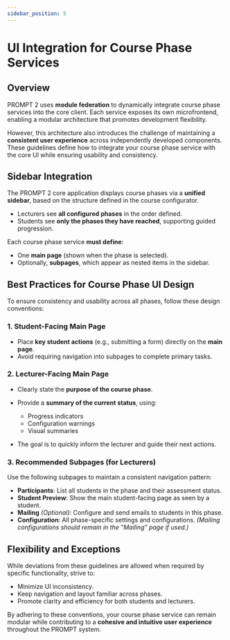 ```yaml
---
sidebar_position: 5
---
```


# UI Integration for Course Phase Services

## Overview

PROMPT 2 uses **module federation** to dynamically integrate course phase services into the core client. Each service exposes its own microfrontend, enabling a modular architecture that promotes development flexibility.

However, this architecture also introduces the challenge of maintaining a **consistent user experience** across independently developed components. These guidelines define how to integrate your course phase service with the core UI while ensuring usability and consistency.

## Sidebar Integration

The PROMPT 2 core application displays course phases via a **unified sidebar**, based on the structure defined in the course configurator.

- Lecturers see **all configured phases** in the order defined.
- Students see **only the phases they have reached**, supporting guided progression.

Each course phase service **must define**:

- One **main page** (shown when the phase is selected).
- Optionally, **subpages**, which appear as nested items in the sidebar.


## Best Practices for Course Phase UI Design

To ensure consistency and usability across all phases, follow these design conventions:

### 1. Student-Facing Main Page

* Place **key student actions** (e.g., submitting a form) directly on the **main page**.
* Avoid requiring navigation into subpages to complete primary tasks.

### 2. Lecturer-Facing Main Page

* Clearly state the **purpose of the course phase**.
* Provide a **summary of the current status**, using:

  * Progress indicators
  * Configuration warnings
  * Visual summaries
* The goal is to quickly inform the lecturer and guide their next actions.

### 3. Recommended Subpages (for Lecturers)

Use the following subpages to maintain a consistent navigation pattern:

* **Participants**: List all students in the phase and their assessment status.
* **Student Preview**: Show the main student-facing page as seen by a student.
* **Mailing** *(Optional)*: Configure and send emails to students in this phase.
* **Configuration**: All phase-specific settings and configurations.
  *(Mailing configurations should remain in the "Mailing" page if used.)*

## Flexibility and Exceptions

While deviations from these guidelines are allowed when required by specific functionality, strive to:

* Minimize UI inconsistency.
* Keep navigation and layout familiar across phases.
* Promote clarity and efficiency for both students and lecturers.

By adhering to these conventions, your course phase service can remain modular while contributing to a **cohesive and intuitive user experience** throughout the PROMPT system.
